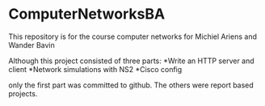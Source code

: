 ComputerNetworksBA
==================
This repository is for the course computer networks for Michiel Ariens and Wander Bavin

Although this project consisted of three parts: 
*Write an HTTP server and client
*Network simulations with NS2
*Cisco config

only the first part was committed to github. The others were report based projects.
